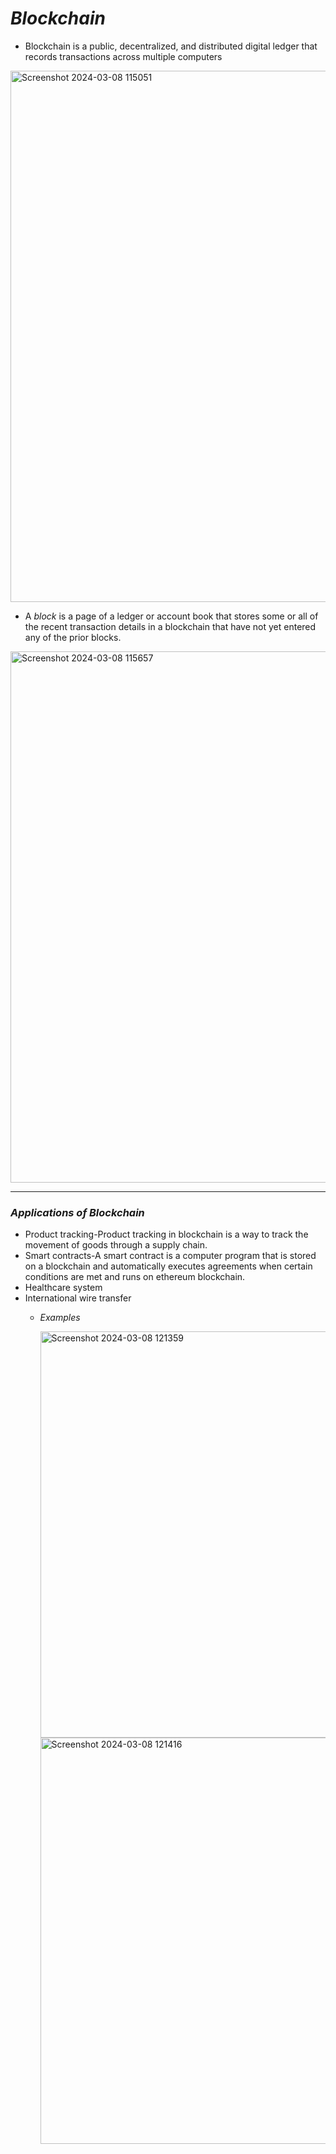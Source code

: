 # *Blockchain*  
- Blockchain is a public, decentralized, and distributed digital ledger that records transactions across multiple computers
<img width="850" alt="Screenshot 2024-03-08 115051" src="https://github.com/raunakkk21/Cybersecurity/assets/143111163/52d1b0b1-2c90-43eb-b7bc-ea5fb3eca26e">

- A *block* is a page of a ledger or account book that stores some or all of the recent transaction details in a blockchain that have not yet entered any of the prior blocks.
<img width="850" alt="Screenshot 2024-03-08 115657" src="https://github.com/raunakkk21/Cybersecurity/assets/143111163/5fd606a5-8dee-483e-8958-e9e4350e5301">

-------------  


### *Applications of Blockchain*
- Product tracking-Product tracking in blockchain is a way to track the movement of goods through a supply chain.
- Smart contracts-A smart contract is a computer program that is stored on a blockchain and automatically executes agreements when certain conditions are met and runs on ethereum blockchain.
- Healthcare system
- International wire transfer
  - *Examples*

    <img width="650" alt="Screenshot 2024-03-08 121359" src="https://github.com/raunakkk21/Cybersecurity/assets/143111163/73c47da4-43ba-4a5c-b92b-56c1e4c31430">
    <img width="650" alt="Screenshot 2024-03-08 121416" src="https://github.com/raunakkk21/Cybersecurity/assets/143111163/55fa38a2-f74a-4e8f-aa9c-2b82a2796aeb">





